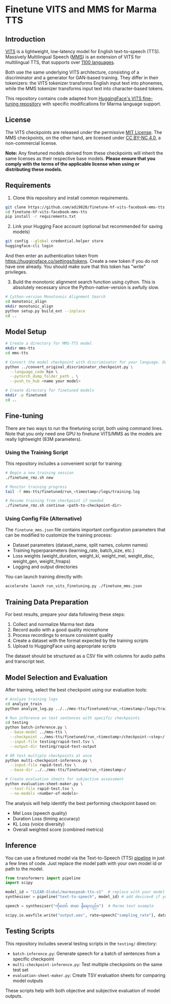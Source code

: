 # Finetune VITS and MMS for Marma TTS

## Introduction

[VITS](https://huggingface.co/docs/transformers/model_doc/vits) is a lightweight, low-latency model for English text-to-speech (TTS). Massively Multilingual Speech ([MMS](https://huggingface.co/docs/transformers/model_doc/mms#speech-synthesis-tts)) is an extension of VITS for multilingual TTS, that supports over [1100 languages](https://huggingface.co/facebook/mms-tts#supported-languages).

Both use the same underlying VITS architecture, consisting of a discriminator and a generator for GAN-based training. They differ in their tokenizers: the VITS tokenizer transforms English input text into phonemes, while the MMS tokenizer transforms input text into character-based tokens.

This repository contains code adapted from [HuggingFace's VITS fine-tuning repository](https://github.com/ylacombe/finetune-hf-vits) with specific modifications for Marma language support.

## License
The VITS checkpoints are released under the permissive [MIT License](https://opensource.org/license/mit/). The MMS checkpoints, on the other hand, are licensed under [CC BY-NC 4.0](https://creativecommons.org/licenses/by-nc/4.0/), a non-commercial license. 

**Note:** Any finetuned models derived from these checkpoints will inherit the same licenses as their respective base models. **Please ensure that you comply with the terms of the applicable license when using or distributing these models.**

## Requirements

1. Clone this repository and install common requirements.

```sh
git clone https://github.com/adi9820/finetune-hf-vits-facebook-mms-tts
cd finetune-hf-vits-facebook-mms-tts
pip install -r requirements.txt
```

2. Link your Hugging Face account (optional but recommended for saving models)

```bash
git config --global credential.helper store
huggingface-cli login
```
And then enter an authentication token from https://huggingface.co/settings/tokens. Create a new token if you do not have one already. You should make sure that this token has "write" privileges.

3. Build the monotonic alignment search function using cython. This is absolutely necessary since the Python-native-version is awfully slow.
```sh
# Cython-version Monotonoic Alignment Search
cd monotonic_align
mkdir monotonic_align
python setup.py build_ext --inplace
cd ..
```

## Model Setup

```bash
# Create a directory for MMS-TTS model
mkdir mms-tts
cd mms-tts

# Convert the model checkpoint with discriminator for your language. Do it only once as this clones the model you want to finetune in your hf profile.
python ../convert_original_discriminator_checkpoint.py \
  --language_code hin \
  --pytorch_dump_folder_path . \
  --push_to_hub <name your model>

# Create directory for finetuned models
mkdir -p finetuned
cd ..
```

## Fine-tuning

There are two ways to run the finetuning script, both using command lines. Note that you only need one GPU to finetune VITS/MMS as the models are really lightweight (83M parameters).

### Using the Training Script

This repository includes a convenient script for training:

```bash
# Begin a new training session
./finetune_rmz.sh new

# Monitor training progress
tail -f mms-tts/finetuned/run_<timestamp>/logs/training.log

# Resume training from checkpoint if needed
./finetune_rmz.sh continue <path-to-checkpoint-dir>
```

### Using Config File (Alternative)

The `finetune_mms.json` file contains important configuration parameters that can be modified to customize the training process:

- Dataset parameters (dataset_name, split names, column names)
- Training hyperparameters (learning_rate, batch_size, etc.)
- Loss weights (weight_duration, weight_kl, weight_mel, weight_disc, weight_gen, weight_fmaps)
- Logging and output directories

You can launch training directly with:

```sh
accelerate launch run_vits_finetuning.py ./finetune_mms.json
```

## Training Data Preparation

For best results, prepare your data following these steps:

1. Collect and normalize Marma text data
2. Record audio with a good quality microphone
3. Process recordings to ensure consistent quality
4. Create a dataset with the format expected by the training scripts
5. Upload to HuggingFace using appropriate scripts

The dataset should be structured as a CSV file with columns for audio paths and transcript text.

## Model Selection and Evaluation

After training, select the best checkpoint using our evaluation tools:

```bash
# Analyze training logs
cd analyze_train
python analyze_log.py ../../mms-tts/finetuned/run_<timestamp>/logs/training.log run_<timestamp>

# Run inference on test sentences with specific checkpoints
cd testing
python batch-inference.py \
  --base-model ../mms-tts \
  --checkpoint ../mms-tts/finetuned/run_<timestamp>/checkpoint-<step>/ \
  --input-file testing/rapid-test.tsv \
  --output-dir testing/rapid-test-output

# OR test multiple checkpoints at once
python multi-checkpoint-inference.py \
  --input-file rapid-test.tsv \
  --base-dir ../../mms-tts/finetuned/run_<timestamp>/

# Create evaluation sheets for subjective assessment
python evaluation-sheet-maker.py \
  --test-file rapid-test.tsv \
  --no-models <number-of-models>
```

The analysis will help identify the best performing checkpoint based on:
- Mel Loss (speech quality)
- Duration Loss (timing accuracy)
- KL Loss (voice diversity)
- Overall weighted score (combined metrics)

## Inference

You can use a finetuned model via the Text-to-Speech (TTS) [pipeline](https://huggingface.co/docs/transformers/main_classes/pipelines#transformers.pipeline) in just a few lines of code.
Just replace the model path with your own model id or path to the model.

```python
from transformers import pipeline
import scipy

model_id = "CLEAR-Global/marmaspeak-tts-v1"  # replace with your model
synthesiser = pipeline("text-to-speech", model_id) # add device=0 if you want to use a GPU

speech = synthesiser("ကိုတော် ဇာမာ နီရေလည်း၊")  # Marma text example

scipy.io.wavfile.write("output.wav", rate=speech["sampling_rate"], data=speech["audio"][0])
```

## Testing Scripts

This repository includes several testing scripts in the `testing/` directory:

- `batch-inference.py`: Generate speech for a batch of sentences from a specific checkpoint
- `multi-checkpoint-inference.py`: Test multiple checkpoints on the same test set
- `evaluation-sheet-maker.py`: Create TSV evaluation sheets for comparing model outputs

These scripts help with both objective and subjective evaluation of model outputs.

